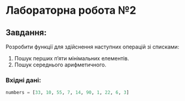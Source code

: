 # Лабораторна робота №2

## Завдання:
Розробити функції для здійснення наступних операцій зі списками:
1. Пошук перших п’яти мінімальних елементів.
2. Пошук середнього арифметичного.

### Вхідні дані:
```python
numbers = [33, 10, 55, 7, 14, 90, 1, 22, 6, 3]
